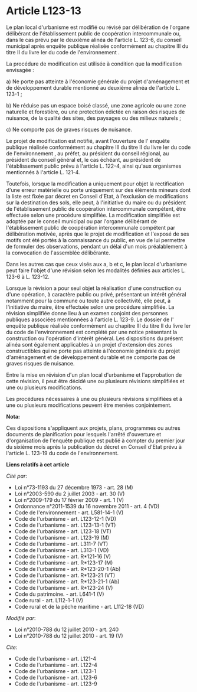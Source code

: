 # Article L123-13

Le plan local d'urbanisme est modifié ou révisé par délibération de l'organe délibérant de l'établissement public de
coopération intercommunale ou, dans le cas prévu par le deuxième alinéa de l'article L. 123-6, du conseil municipal après
enquête publique réalisée conformément au chapitre III du titre II du livre Ier du code de l'environnement . 

La procédure de modification est utilisée à condition que la modification envisagée : 

a) Ne porte pas atteinte à l'économie générale du projet d'aménagement et de développement durable mentionné au deuxième
alinéa de l'article L. 123-1 ; 

b) Ne réduise pas un espace boisé classé, une zone agricole ou une zone naturelle et forestière, ou une protection édictée en
raison des risques de nuisance, de la qualité des sites, des paysages ou des milieux naturels ; 

c) Ne comporte pas de graves risques de nuisance. 

Le projet de modification est notifié, avant l'ouverture de l' enquête publique réalisée conformément au chapitre III du
titre II du livre Ier du code de l'environnement , au préfet, au président du conseil régional, au président du conseil
général et, le cas échéant, au président de l'établissement public prévu à l'article L. 122-4, ainsi qu'aux organismes
mentionnés à l'article L. 121-4. 

Toutefois, lorsque la modification a uniquement pour objet la rectification d'une erreur matérielle ou porte uniquement sur
des éléments mineurs dont la liste est fixée par décret en Conseil d'Etat, à l'exclusion de modifications sur la destination
des sols, elle peut, à l'initiative du maire ou du président de l'établissement public de coopération intercommunale
compétent, être effectuée selon une procédure simplifiée. La modification simplifiée est adoptée par le conseil municipal ou
par l'organe délibérant de l'établissement public de coopération intercommunale compétent par délibération motivée, après que
le projet de modification et l'exposé de ses motifs ont été portés à la connaissance du public, en vue de lui permettre de
formuler des observations, pendant un délai d'un mois préalablement à la convocation de l'assemblée délibérante. 

Dans les autres cas que ceux visés aux a, b et c, le plan local d'urbanisme peut faire l'objet d'une révision selon les
modalités définies aux articles L. 123-6 à L. 123-12. 

Lorsque la révision a pour seul objet la réalisation d'une construction ou d'une opération, à caractère public ou privé,
présentant un intérêt général notamment pour la commune ou toute autre collectivité, elle peut, à l'initiative du maire, être
effectuée selon une procédure simplifiée. La révision simplifiée donne lieu à un examen conjoint des personnes publiques
associées mentionnées à l'article L. 123-9. Le dossier de l' enquête publique réalisée conformément au chapitre III du titre
II du livre Ier du code de l'environnement est complété par une notice présentant la construction ou l'opération d'intérêt
général. Les dispositions du présent alinéa sont également applicables à un projet d'extension des zones constructibles qui
ne porte pas atteinte à l'économie générale du projet d'aménagement et de développement durable et ne comporte pas de graves
risques de nuisance. 

Entre la mise en révision d'un plan local d'urbanisme et l'approbation de cette révision, il peut être décidé une ou
plusieurs révisions simplifiées et une ou plusieurs modifications. 

Les procédures nécessaires à une ou plusieurs révisions simplifiées et à une ou plusieurs modifications peuvent être menées
conjointement.

**Nota:**

Ces dispositions s'appliquent aux projets, plans, programmes ou autres documents de planification pour lesquels l'arrêté
d'ouverture et d'organisation de l'enquête publique est publié à compter du premier jour du sixième mois après la publication
du décret en Conseil d'Etat prévu à l'article L. 123-19 du code de l'environnement.

**Liens relatifs à cet article**

_Cité par_:

  - Loi n°73-1193 du 27 décembre 1973 - art. 28 (M)
  - Loi n°2003-590 du 2 juillet 2003 - art. 30 (V)
  - Loi n°2009-179 du 17 février 2009 - art. 1 (V)
  - Ordonnance n°2011-1539 du 16 novembre 2011 - art. 4 (VD)
  - Code de l'environnement - art. L581-14-1 (V)
  - Code de l'urbanisme - art. L123-12-1 (VD)
  - Code de l'urbanisme - art. L123-13-1 (VT)
  - Code de l'urbanisme - art. L123-18 (VT)
  - Code de l'urbanisme - art. L123-19 (M)
  - Code de l'urbanisme - art. L311-7 (VT)
  - Code de l'urbanisme - art. L313-1 (VD)
  - Code de l'urbanisme - art. R*121-16 (V)
  - Code de l'urbanisme - art. R*123-17 (M)
  - Code de l'urbanisme - art. R*123-20-1 (Ab)
  - Code de l'urbanisme - art. R*123-21 (VT)
  - Code de l'urbanisme - art. R*123-21-1 (Ab)
  - Code de l'urbanisme - art. R*123-24 (V)
  - Code du patrimoine. - art. L641-1 (V)
  - Code rural - art. L112-1-1 (V)
  - Code rural et de la pêche maritime - art. L112-18 (VD)

_Modifié par_:

  - Loi n°2010-788 du 12 juillet 2010 - art. 240
  - Loi n°2010-788 du 12 juillet 2010 - art. 19 (V)

_Cite_:

  - Code de l'urbanisme - art. L121-4
  - Code de l'urbanisme - art. L122-4
  - Code de l'urbanisme - art. L123-1
  - Code de l'urbanisme - art. L123-6
  - Code de l'urbanisme - art. L123-9
